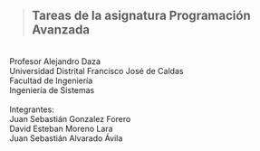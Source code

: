 > ## Tareas de la asignatura Programación Avanzada
<br>
Profesor Alejandro Daza
<br>
Universidad Distrital Francisco José de Caldas
<br>
Facultad de Ingeniería 
<br>
Ingeniería de Sistemas 
<br>
<br>
Integrantes: 
<br>
Juan Sebastián Gonzalez Forero  
<br>
David Esteban Moreno Lara
<br>
Juan Sebastián Alvarado Ávila 
